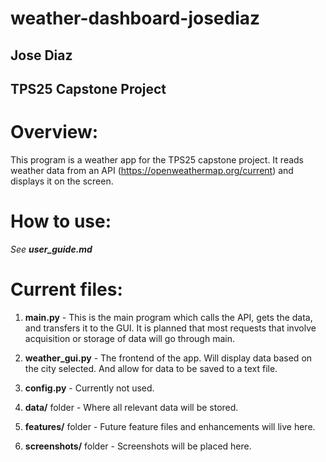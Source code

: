 # weather-dashboard-josediaz
## Jose Diaz
## TPS25 Capstone Project

# Overview:

This program is a weather app for the TPS25 capstone project. It reads weather 
data from an API (https://openweathermap.org/current) and displays it on the screen. 

# How to use:

*See **user_guide.md***

# Current files:

1. **main.py** - This is the main program which calls the API, gets the data, and transfers it to the GUI.
It is planned that most requests that involve acquisition or storage of data will go through main.

2. **weather_gui.py** - The frontend of the app. Will display data based on the city selected.
And allow for data to be saved to a text file.

3. **config.py** - Currently not used.

4. **data/** folder - Where all relevant data will be stored.

5. **features/** folder - Future feature files and enhancements will live here.

6. **screenshots/** folder - Screenshots will be placed here. 







